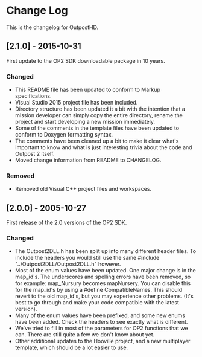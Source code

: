 # Change Log
This is the changelog for OutpostHD.

## [2.1.0] - 2015-10-31

First update to the OP2 SDK downloadable package in 10 years.

### Changed
- This README file has been updated to conform to Markup specifications.
- Visual Studio 2015 project file has been included.
- Directory structure has been updated it a bit with the intention that a mission developer can simply copy the entire directory, rename the project and start developing a new mission immediately.
- Some of the comments in the template files have been updated to conform to Doxygen formatting syntax.
- The comments have been cleaned up a bit to make it clear what's important to know and what is just interesting trivia about the code and Outpost 2 itself.
- Moved change information from README to CHANGELOG.

### Removed
- Removed old Visual C++ project files and workspaces.


## [2.0.0] - 2005-10-27

First release of the 2.0 versions of the OP2 SDK.

### Changed
- The Outpost2DLL.h has been split up into many different header files. To include the headers you would still use the same #include "../Outpost2DLL/Outpost2DLL.h" however.
- Most of the enum values have been updated. One major change is in the map_id's. The underscores and spelling errors have been removed, so for example: map_Nursury becomes mapNursery. You can disable this for the map_id's by using a #define CompatibleNames. This should revert to the old map_id's, but you may experience other problems. (It's best to go through and make your code compatible with the latest version).
- Many of the enum values have been prefixed, and some new enums have been added. Check the headers to see exactly what is different.
- We've tried to fill in most of the parameters for OP2 functions that we can. There are still quite a few we don't know about yet.
- Other additional updates to the Hooville project, and a new multiplayer template, which should be a lot easier to use.

